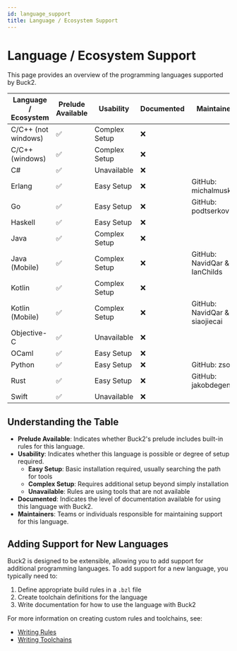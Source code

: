 ```yaml
---
id: language_support
title: Language / Ecosystem Support
---
```


# Language / Ecosystem Support

This page provides an overview of the programming languages supported by Buck2.

| Language / Ecosystem | Prelude Available | Usability     | Documented | Maintainers                   |
| -------------------- | ----------------- | ------------- | ---------- | ----------------------------- |
| C/C++ (not windows)  | ✅                | Complex Setup | ❌         |                               |
| C/C++ (windows)      | ✅                | Complex Setup | ❌         |                               |
| C#                   | ✅                | Unavailable   | ❌         |                               |
| Erlang               | ✅                | Easy Setup    | ❌         | GitHub: michalmuskala         |
| Go                   | ✅                | Easy Setup    | ❌         | GitHub: podtserkovskiy        |
| Haskell              | ✅                | Easy Setup    | ❌         |                               |
| Java                 | ✅                | Complex Setup | ❌         |                               |
| Java (Mobile)        | ✅                | Complex Setup | ❌         | GitHub: NavidQar & IanChilds  |
| Kotlin               | ✅                | Complex Setup | ❌         |                               |
| Kotlin (Mobile)      | ✅                | Complex Setup | ❌         | GitHub: NavidQar & siaojiecai |
| Objective-C          | ✅                | Unavailable   | ❌         |                               |
| OCaml                | ✅                | Easy Setup    | ❌         |                               |
| Python               | ✅                | Easy Setup    | ❌         | GitHub: zsol                  |
| Rust                 | ✅                | Easy Setup    | ❌         | GitHub: jakobdegen            |
| Swift                | ✅                | Unavailable   | ❌         |                               |

## Understanding the Table

- **Prelude Available**: Indicates whether Buck2's prelude includes built-in
  rules for this language.
- **Usability**: Indicates whether this language is possible or degree of setup
  required.
  - **Easy Setup**: Basic installation required, usually searching the path for
    tools
  - **Complex Setup**: Requires additional setup beyond simply installation
  - **Unavailable**: Rules are using tools that are not available
- **Documented**: Indicates the level of documentation available for using this
  language with Buck2.
- **Maintainers**: Teams or individuals responsible for maintaining support for
  this language.

## Adding Support for New Languages

Buck2 is designed to be extensible, allowing you to add support for additional
programming languages. To add support for a new language, you typically need to:

1. Define appropriate build rules in a `.bzl` file
2. Create toolchain definitions for the language
3. Write documentation for how to use the language with Buck2

For more information on creating custom rules and toolchains, see:

- [Writing Rules](../rule_authors/writing_rules.md)
- [Writing Toolchains](../rule_authors/writing_toolchains.md)
